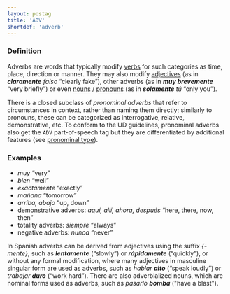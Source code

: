 ```yaml
---
layout: postag
title: 'ADV'
shortdef: 'adverb'
---
```


### Definition

Adverbs are words that typically modify [verbs](VERB) for such categories as time, place, direction or manner.
They may also modify [adjectives](ADJ) (as in _<b>claramente</b> falso_ “clearly fake”), other adverbs (as in
_<b>muy brevemente</b>_ “very briefly”) or even [nouns](NOUN) / [pronouns](PRON) (as in _<b>solamente</b> tú_
“only you”).

There is a closed subclass of _pronominal adverbs_ that refer to circumstances in context, rather than naming
them directly; similarly to pronouns, these can be categorized as interrogative, relative, demonstrative, etc.
To conform to the UD guidelines, pronominal adverbs also get the `ADV` part-of-speech tag but they are
differentiated by additional features (see [pronominal type](PronType)).

### Examples

- _muy_ “very”
- _bien_ “well”
- _exactamente_ “exactly”
- _mañana_ “tomorrow”
- _arriba, abajo_ “up, down”
- demonstrative adverbs: _aquí, allí, ahora, después_ “here, there, now, then”
- totality adverbs: _siempre_ “always”
- negative adverbs: _nunca_ “never”

In Spanish adverbs can be derived from adjectives using the suffix  _{-mente}_, such as _<b>lentamente</b>_ (“slowly”)
or _<b>rápidamente</b>_ (“quickly”), or without any formal modification, where many adjectives in masculine singular
form are used as adverbs, such as _hablar <b>alto</b>_ (“speak loudly”) or _trabajar <b>duro</b>_ (“work hard”).
There are also adverbialized nouns, which are nominal forms used as adverbs, such as _pasarlo <b>bomba</b>_ ("have a blast").

<!-- Interlanguage links updated Po lis 14 15:34:29 CET 2022 -->
